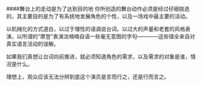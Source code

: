 ####舞台上的走动是为了达到目的地
你所创造的舞台动作必须是经过仔细挑选的，其主要目的是为了有系统地发展角色的个性，以及一场戏中最主要的活动。

以机械化的方式道白，以过于理性的语调说台词，以过大的声量和老套的风格表演，以所谓的“摩登”表演法喃喃自语一些毫无意图的字句————这些错全来自对真实语言活动的误解。

如果我们真想让台词向前推进，就必须知道角色的需求，以及需求的对象是谁，情况是什么。

理想上，观众应该无法分辨到底这个演员是言而行之，还是行而言之。 
